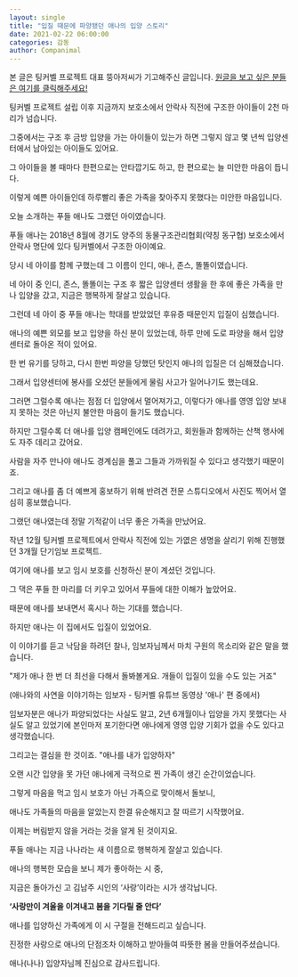 ```yaml
---
layout: single
title: "입질 때문에 파양됐던 애나의 입양 스토리"
date: 2021-02-22 06:00:00
categories: 감동
author: Companimal
---
```


본 글은 팅커벨 프로젝트 대표 뚱아저씨가 기고해주신 글입니다. [원글을 보고 싶은 분들은 여기를 클릭해주세요!](https://blog.naver.com/tinkerbell-project/222246403728)

팅커벨 프로젝트 설립 이후 지금까지 보호소에서 안락사 직전에 구조한 아이들이 2천 마리가 넘습니다.

그중에서는 구조 후 금방 입양을 가는 아이들이 있는가 하면 그렇지 않고 몇 년씩 입양센터에서 남아있는 아이들도 있어요.

그 아이들을 볼 때마다 한편으로는 안타깝기도 하고, 한 편으로는 늘 미안한 마음이 듭니다.

이렇게 예쁜 아이들인데 하루빨리 좋은 가족을 찾아주지 못했다는 미안한 마음입니다.

오늘 소개하는 푸들 애나도 그랬던 아이였습니다.

푸들 애나는 2018년 8월에 경기도 양주의 동물구조관리협회(약칭 동구협) 보호소에서 안락사 명단에 있다 팅커벨에서 구조한 아이예요.

당시 네 아이를 함께 구했는데 그 이름이 인디, 애나, 존스, 똘똘이였습니다.

네 아이 중 인디, 존스, 똘똘이는 구조 후 짧은 입양센터 생활을 한 후에 좋은 가족을 만나 입양을 갔고, 지금은 행복하게 잘살고 있습니다.

그런데 네 아이 중 푸들 애나는 학대를 받았었던 후유증 때문인지 입질이 심했습니다.

애나의 예쁜 외모를 보고 입양을 하신 분이 있었는데, 하루 만에 도로 파양을 해서 입양센터로 돌아온 적이 있어요.

한 번 유기를 당하고, 다시 한번 파양을 당했던 탓인지 애나의 입질은 더 심해졌습니다.

그래서 입양센터에 봉사를 오셨던 분들에게 물림 사고가 일어나기도 했는데요.

그러면 그럴수록 애나는 점점 더 입양에서 멀어져가고, 이렇다가 애나를 영영 입양 보내지 못하는 것은 아닌지 불안한 마음이 들기도 했습니다.

하지만 그럴수록 더 애나를 입양 캠페인에도 데려가고, 회원들과 함께하는 산책 행사에도 자주 데리고 갔어요.

사람을 자주 만나야 애나도 경계심을 풀고 그들과 가까워질 수 있다고 생각했기 때문이죠.

그리고 애나를 좀 더 예쁘게 홍보하기 위해 반려견 전문 스튜디오에서 사진도 찍어서 열심히 홍보했습니다.

그랬던 애나였는데 정말 기적같이 너무 좋은 가족을 만났어요.

작년 12월 팅커벨 프로젝트에서 안락사 직전에 있는 가엾은 생명을 살리기 위해 진행했던 3개월 단기임보 프로젝트.

여기에 애나를 보고 임시 보호를 신청하신 분이 계셨던 것입니다.

그 댁은 푸들 한 마리를 더 키우고 있어서 푸들에 대한 이해가 높았어요.

때문에 애나를 보내면서 혹시나 하는 기대를 했습니다.

하지만 애나는 이 집에서도 입질이 있었어요.

이 이야기를 듣고 낙담을 하려던 찰나, 임보자님께서 마치 구원의 목소리와 같은 말을 했습니다.

"제가 애나 한 번 더 최선을 다해서 돌봐볼게요. 개들이 입질이 있을 수도 있는 거죠"

(애나와의 사연을 이야기하는 임보자 - 팅커벨 유튜브 동영상 '애나' 편 중에서)

임보자분은 애나가 파양되었다는 사실도 알고, 2년 6개월이나 입양을 가지 못했다는 사실도 알고 있었기에 본인마저 포기한다면 애나에게 영영 입양 기회가 없을 수도 있다고 생각했습니다.

그리고는 결심을 한 것이죠. "애나를 내가 입양하자"

오랜 시간 입양을 못 가던 애나에게 극적으로 찐 가족이 생긴 순간이었습니다.

그렇게 마음을 먹고 임시 보호가 아닌 가족으로 맞이해서 돌보니,

애나도 가족들의 마음을 알았는지 한결 유순해지고 잘 따르기 시작했어요.

이제는 버림받지 않을 거라는 것을 알게 된 것이지요.

푸들 애나는 지금 나나라는 새 이름으로 행복하게 잘살고 있습니다.

애나의 행복한 모습을 보니 제가 좋아하는 시 중,

지금은 돌아가신 고 김남주 시인의 ‘사랑’이라는 시가 생각납니다.

**‘사랑만이 겨울을 이겨내고 봄을 기다릴 줄 안다’**

애나를 입양하신 가족에게 이 시 구절을 전해드리고 싶습니다.

진정한 사랑으로 애나의 단점조차 이해하고 받아들여 따뜻한 봄을 만들어주셨습니다.

애나(나나) 입양자님께 진심으로 감사드립니다.
